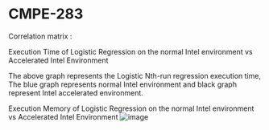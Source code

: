 # CMPE-283

Correlation matrix : 

 

 


 
 





Execution Time of Logistic Regression on the normal Intel environment vs Accelerated Intel Environment 

 

The above graph represents the Logistic Nth-run regression execution time, The blue graph represents normal Intel environment and black graph represent Intel accelerated environment.

Execution Memory of Logistic Regression on the normal Intel environment vs Accelerated Intel Environment 
![image](https://user-images.githubusercontent.com/40618795/200488815-09b104cd-1e9b-4a32-9977-8bf1e89ee272.png)
